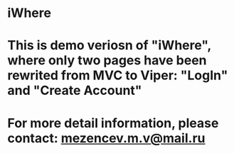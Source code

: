 # iWhere

# This is demo veriosn of "iWhere", where only two pages have been rewrited from MVC to Viper: "LogIn" and "Create Account"

# For more detail information, please contact: mezencev.m.v@mail.ru
